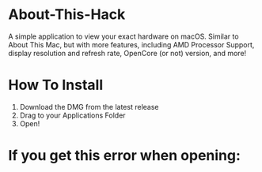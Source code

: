 # About-This-Hack
A simple application to view your exact hardware on macOS. Similar to About This Mac, but with more features, including AMD Processor Support, display resolution and refresh rate, OpenCore (or not) version, and more!

# How To Install
1) Download the DMG from the latest release
2) Drag to your Applications Folder
3) Open!

# If you get this error when opening:

